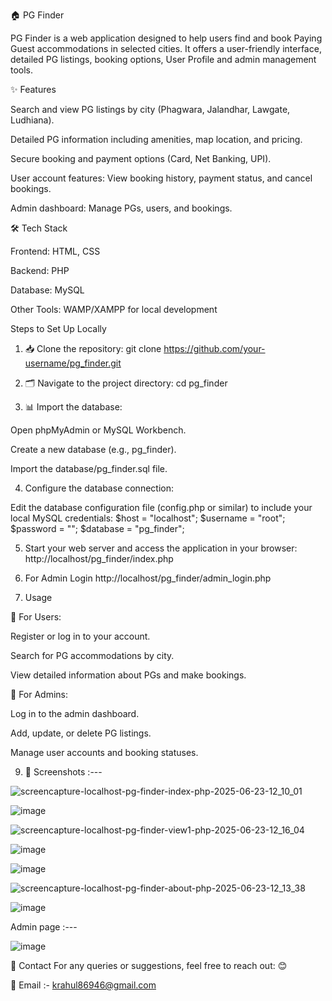 🏠 PG Finder

PG Finder is a web application designed to help users find and book Paying Guest accommodations in selected cities. It offers a user-friendly interface, detailed PG listings, booking options, User Profile and admin management tools.

✨ Features

Search and view PG listings by city (Phagwara, Jalandhar, Lawgate, Ludhiana).

Detailed PG information including amenities, map location, and pricing.

Secure booking and payment options (Card, Net Banking, UPI).

User account features: View booking history, payment status, and cancel bookings.

Admin dashboard: Manage PGs, users, and bookings.

🛠️ Tech Stack

Frontend: HTML, CSS

Backend: PHP

Database: MySQL

Other Tools: WAMP/XAMPP for local development


Steps to Set Up Locally
1. 📥 Clone the repository:
git clone https://github.com/your-username/pg_finder.git

2. 🗂️ Navigate to the project directory:
cd pg_finder

3. 📊 Import the database:

Open phpMyAdmin or MySQL Workbench.

Create a new database (e.g., pg_finder).

Import the database/pg_finder.sql file.

4. Configure the database connection:

Edit the database configuration file (config.php or similar) to include your local MySQL credentials:
$host = "localhost";
$username = "root";
$password = "";
$database = "pg_finder";

5. Start your web server and access the application in your browser:
http://localhost/pg_finder/index.php

6. For Admin Login
http://localhost/pg_finder/admin_login.php

8. Usage
   
👤 For Users:

Register or log in to your account.

Search for PG accommodations by city.

View detailed information about PGs and make bookings.

🔑 For Admins:

Log in to the admin dashboard.

Add, update, or delete PG listings.

Manage user accounts and booking statuses.


9. 📸 Screenshots :---
  
![screencapture-localhost-pg-finder-index-php-2025-06-23-12_10_01](https://github.com/user-attachments/assets/aba62a30-aee1-4c86-9481-64bbbff35cb8)

![image](https://github.com/user-attachments/assets/bc222238-87d6-4ab7-8e42-af17cc0736a0)

![screencapture-localhost-pg-finder-view1-php-2025-06-23-12_16_04](https://github.com/user-attachments/assets/e0062127-74ef-43ff-9d86-bcc6b26ca0a4)


![image](https://github.com/user-attachments/assets/ee6a2d60-424a-4fc1-a279-1175c9430c66)


![image](https://github.com/user-attachments/assets/b60c6d72-3c29-4374-8245-0229bbedee95)

![screencapture-localhost-pg-finder-about-php-2025-06-23-12_13_38](https://github.com/user-attachments/assets/684a16b4-2960-4b1b-a2c3-81a117039b16)

![image](https://github.com/user-attachments/assets/c7ae5524-1233-42f4-877d-21d7ab184d6e)

Admin page :---

![image](https://github.com/user-attachments/assets/5633b3c6-d6c6-4233-ba10-3e16a361cb9c)


📧 Contact
For any queries or suggestions, feel free to reach out: 😊

📩 Email :- krahul86946@gmail.com








